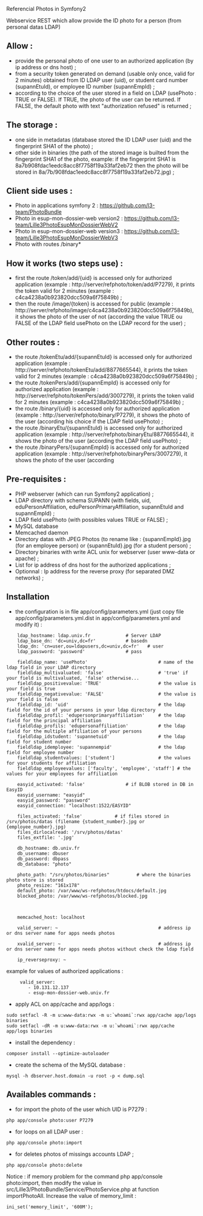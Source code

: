 Referencial Photos in Symfony2

Webservice REST which allow provide the ID photo for a person (from personal datas LDAP) 

Allow :
---
- provide the personal photo of one user to an authorized application (by ip address or dns host) ;
- from a security token generated on demand (usable only once, valid for 2 minutes) obtained from ID LDAP user (uid), or student card number (supannEtuId), or employee ID number (supannEmpId) ;
- according to the choice of the user stored in a field on LDAP (usePhoto : TRUE or FALSE). If TRUE, the photo of the user can be returned. If FALSE, the default photo with text "authorization refused" is returned ; 

The storage :
---
- one side in metadatas (database stored the ID LDAP user (uid) and the fingerprint SHA1 of the photo) ;
- other side in binaries (the path of the stored image is builted from the fingerprint SHA1 of the photo, example: if the fingerprint SHA1 is 8a7b908fdac1eedc8acc8f7758f19a33faf2eb72 then the photo will be stored in 8a/7b/908fdac1eedc8acc8f7758f19a33faf2eb72.jpg) ;

Client side uses :
---
- Photo in applications symfony 2 : https://github.com/l3-team/PhotoBundle
- Photo in esup-mon-dossier-web version2 : https://github.com/l3-team/Lille3PhotoEsupMonDossierWebV2
- Photo in esup-mon-dossier-web version3 : https://github.com/l3-team/Lille3PhotoEsupMonDossierWebV3
- Photo with routes /binary*

How it works (two steps use) :
---
- first the route /token/add/{uid} is accessed only for authorized application (example : http://server/refphoto/token/add/P7279), it prints the token valid for 2 minutes (example : c4ca4238a0b923820dcc509a6f75849b) ;
- then the route /image/{token} is accessed for public (example : http://server/refphoto/image/c4ca4238a0b923820dcc509a6f75849b), it shows the photo of the user of not (according the value TRUE ou FALSE of the LDAP field usePhoto on the LDAP record for the user) ;

Other routes :
---
- the route /tokenEtu/add/{supannEtuId} is accessed only for authorized application (example : http://server/refphoto/tokenEtu/add/8877665544), it prints the token valid for 2 minutes (example : c4ca4238a0b923820dcc509a6f75849b) ;
- the route /tokenPers/add/{supannEmpId} is accessed only for authorized application (example : http://server/refphoto/tokenPers/add/3007279), it prints the token valid for 2 minutes (example : c4ca4238a0b923820dcc509a6f75849b) ;
- the route /binary/{uid} is accessed only for authorized application (example : http://server/refphoto/binary/P7279), it shows the photo of the user (according his choice if the LDAP field usePhoto) ;
- the route /binaryEtu/{supannEtuId} is accessed only for authorized application (example : http://server/refphoto/binaryEtu/8877665544), it shows the photo of the user (according the LDAP field usePhoto) ;
- the route /binaryPers/{supannEmpId} is accessed only for authorized application (example : http://server/refphoto/binaryPers/3007279), it shows the photo of the user (according 

Pre-requisites :
---
* PHP webserver (which can run Symfony2 application) ;
* LDAP directory with schema SUPANN (with fields, uid, eduPersonAffiliation, eduPersonPrimaryAffiliation, supannEtuId and supannEmpId) ;
* LDAP field usePhoto (with possibles values TRUE or FALSE) ;
* MySQL database
* Memcached daemon
* Directory datas with JPEG Photos (to rename like : {supannEmpId}.jpg (for an employee person) or {supannEtuId}.jpg (for a student person) ;
* Directory binaries with write ACL unix for webserver (user www-data or apache) ;
* List for ip address of dns host for the authorized applications ;
* Optionnal : Ip address for the reverse proxy (for separated DMZ networks) ;

Installation
---
* the configuration is in file app/config/parameters.yml (just copy file app/config/parameters.yml.dist in app/config/parameters.yml and modify it) :
```
    ldap_hostname: ldap.univ.fr				# Server LDAP
    ldap_base_dn: 'dc=univ,dc=fr'			# basedn
    ldap_dn: 'cn=user,ou=ldapusers,dc=univ,dc=fr'	# user
    ldap_password: 'password'				# pass

    fieldldap_name: 'usePhoto'                          # name of the ldap field in your LDAP directory
    fieldldap_multivaluated: 'false'                    # 'true' if your field is multivaluated, 'false' otherwise...
    fieldldap_positivevalue: 'TRUE'                     # the value is your field is true
    fieldldap_negativevalue: 'FALSE'                    # the value is your field is false
    fieldldap_id: 'uid'                                 # the ldap field for the id of your persons in your ldap directory
    fieldldap_profil: 'edupersonprimaryaffiliation'     # the ldap field for the principal affiliation
    fieldldap_profils: 'edupersonaffiliation'           # the ldap field for the multiple affiliation of your persons
    fieldldap_idstudent: 'supannetuid'                  # the ldap field for student number
    fieldldap_idemployee: 'supannempid'                 # the ldap field for employee number
    fieldldap_studentvalues: ['student']                # the values for your students for affiliation
    fieldldap_employeevalues: ['faculty', 'employee', 'staff'] # the values for your employees for affiliation

    easyid_activated: 'false'				# if BLOB stored in DB in EasyID
    easyid_username: "easyid"				
    easyid_password: "password"
    easyid_connection: "localhost:1522/EASYID"

    files_activated: 'false'			# if files stored in /srv/photos/datas (filename {student_number}.jpg or {employee_number}.jpg)
    files_dirlocalread: '/srv/photos/datas'
    files_extfile: '.jpg'

    db_hostname: db.univ.fr
    db_username: dbuser
    db_password: dbpass
    db_database: "photo"

    photo_path: "/srv/photos/binaries"			# where the binaries photo store is stored
    photo_resize: "161x178"
    default_photo: /var/www/ws-refphotos/htdocs/default.jpg
    blocked_photo: /var/www/ws-refphotos/blocked.jpg



    memcached_host: localhost

    valid_server: ~                                     # address ip or dns server name for apps needs photos 

    xvalid_server: ~                                    # address ip or dns server name for apps needs photos without check the ldap field

    ip_reverseproxy: ~
```

example for values of authorized applications :
```
     valid_server:
        - 10.131.12.137
        - esup-mon-dossier-web.univ.fr
```



* apply ACL on app/cache and app/logs :
```
sudo setfacl -R -m u:www-data:rwx -m u:`whoami`:rwx app/cache app/logs binaries
sudo setfacl -dR -m u:www-data:rwx -m u:`whoami`:rwx app/cache app/logs binaries
```

* install the dependency :
```
composer install --optimize-autoloader
```

* create the schema of the MySQL database :
```
mysql -h dbserver.host.domain -u root -p < dump.sql
```

Availables commands :
---
- for import the photo of the user which UID is P7279 :
```
php app/console photo:user P7279
```
- for loops on all LDAP user :
```
php app/console photo:import
```
- for deletes photos of missings accounts LDAP ;
```
php app/console photo:delete
```

Notice : if memory problem for the command php app/console photo:import,
then modify the value in src/Lille3/PhotoBundle/Service/PhotoService.php at function importPhotoAll.
Increase the value of memory_limit : 
```
ini_set('memory_limit', '600M');
```  

